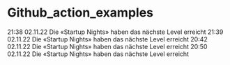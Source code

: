 # Github_action_examples

21:38 02.11.22 Die «Startup Nights» haben das nächste Level erreicht
21:39 02.11.22 Die «Startup Nights» haben das nächste Level erreicht
20:42 02.11.22 Die «Startup Nights» haben das nächste Level erreicht
20:50 02.11.22 Die «Startup Nights» haben das nächste Level erreicht

